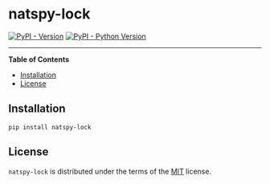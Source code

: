 # natspy-lock

[![PyPI - Version](https://img.shields.io/pypi/v/natspy-lock.svg)](https://pypi.org/project/natspy-lock)
[![PyPI - Python Version](https://img.shields.io/pypi/pyversions/natspy-lock.svg)](https://pypi.org/project/natspy-lock)

-----

**Table of Contents**

- [Installation](#installation)
- [License](#license)

## Installation

```console
pip install natspy-lock
```

## License

`natspy-lock` is distributed under the terms of the [MIT](https://spdx.org/licenses/MIT.html) license.
